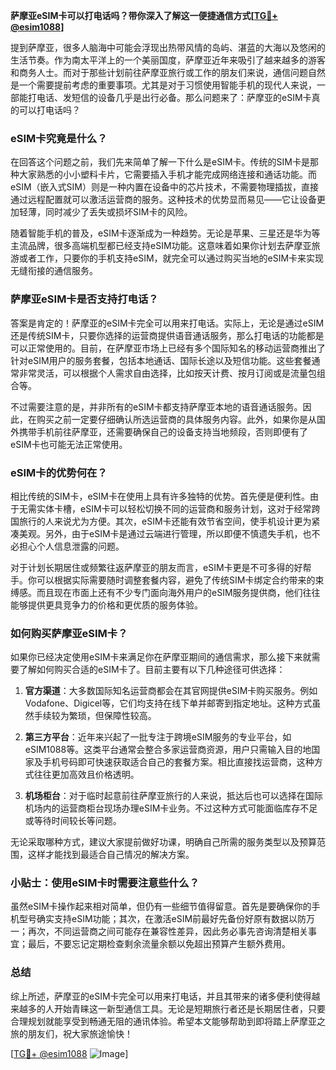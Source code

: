 **萨摩亚eSIM卡可以打电话吗？带你深入了解这一便捷通信方式[[TG💪+ @esim1088](https://t.me/s/esim1088)]**

提到萨摩亚，很多人脑海中可能会浮现出热带风情的岛屿、湛蓝的大海以及悠闲的生活节奏。作为南太平洋上的一个美丽国度，萨摩亚近年来吸引了越来越多的游客和商务人士。而对于那些计划前往萨摩亚旅行或工作的朋友们来说，通信问题自然是一个需要提前考虑的重要事项。尤其是对于习惯使用智能手机的现代人来说，一部能打电话、发短信的设备几乎是出行必备。那么问题来了：萨摩亚的eSIM卡真的可以打电话吗？

### eSIM卡究竟是什么？

在回答这个问题之前，我们先来简单了解一下什么是eSIM卡。传统的SIM卡是那种大家熟悉的小小塑料卡片，它需要插入手机才能完成网络连接和通话功能。而eSIM（嵌入式SIM）则是一种内置在设备中的芯片技术，不需要物理插拔，直接通过远程配置就可以激活运营商的服务。这种技术的优势显而易见——它让设备更加轻薄，同时减少了丢失或损坏SIM卡的风险。

随着智能手机的普及，eSIM卡逐渐成为一种趋势。无论是苹果、三星还是华为等主流品牌，很多高端机型都已经支持eSIM功能。这意味着如果你计划去萨摩亚旅游或者工作，只要你的手机支持eSIM，就完全可以通过购买当地的eSIM卡来实现无缝衔接的通信服务。

### 萨摩亚eSIM卡是否支持打电话？

答案是肯定的！萨摩亚的eSIM卡完全可以用来打电话。实际上，无论是通过eSIM还是传统SIM卡，只要你选择的运营商提供语音通话服务，那么打电话的功能都是可以正常使用的。目前，在萨摩亚市场上已经有多个国际知名的移动运营商推出了针对eSIM用户的服务套餐，包括本地通话、国际长途以及短信功能。这些套餐通常非常灵活，可以根据个人需求自由选择，比如按天计费、按月订阅或是流量包组合等。

不过需要注意的是，并非所有的eSIM卡都支持萨摩亚本地的语音通话服务。因此，在购买之前一定要仔细确认所选运营商的具体服务内容。此外，如果你是从国外携带手机前往萨摩亚，还需要确保自己的设备支持当地频段，否则即便有了eSIM卡也可能无法正常使用。

### eSIM卡的优势何在？

相比传统的SIM卡，eSIM卡在使用上具有许多独特的优势。首先便是便利性。由于无需实体卡槽，eSIM卡可以轻松切换不同的运营商和服务计划，这对于经常跨国旅行的人来说尤为方便。其次，eSIM卡还能有效节省空间，使手机设计更为紧凑美观。另外，由于eSIM卡是通过云端进行管理，所以即便不慎遗失手机，也不必担心个人信息泄露的问题。

对于计划长期居住或频繁往返萨摩亚的朋友而言，eSIM卡更是不可多得的好帮手。你可以根据实际需要随时调整套餐内容，避免了传统SIM卡绑定合约带来的束缚感。而且现在市面上还有不少专门面向海外用户的eSIM服务提供商，他们往往能够提供更具竞争力的价格和更优质的服务体验。

### 如何购买萨摩亚eSIM卡？

如果你已经决定使用eSIM卡来满足你在萨摩亚期间的通信需求，那么接下来就需要了解如何购买合适的eSIM卡了。目前主要有以下几种途径可供选择：

1. **官方渠道**：大多数国际知名运营商都会在其官网提供eSIM卡购买服务。例如Vodafone、Digicel等，它们均支持在线下单并邮寄到指定地址。这种方式虽然手续较为繁琐，但保障性较高。
   
2. **第三方平台**：近年来兴起了一批专注于跨境eSIM服务的专业平台，如eSIM1088等。这类平台通常会整合多家运营商资源，用户只需输入目的地国家及手机号码即可快速获取适合自己的套餐方案。相比直接找运营商，这种方式往往更加高效且价格透明。

3. **机场柜台**：对于临时起意前往萨摩亚旅行的人来说，抵达后也可以选择在国际机场内的运营商柜台现场办理eSIM卡业务。不过这种方式可能面临库存不足或等待时间较长等问题。

无论采取哪种方式，建议大家提前做好功课，明确自己所需的服务类型以及预算范围，这样才能找到最适合自己情况的解决方案。

### 小贴士：使用eSIM卡时需要注意些什么？

虽然eSIM卡操作起来相对简单，但仍有一些细节值得留意。首先是要确保你的手机型号确实支持eSIM功能；其次，在激活eSIM前最好先备份好原有数据以防万一；再次，不同运营商之间可能存在兼容性差异，因此务必事先咨询清楚相关事宜；最后，不要忘记定期检查剩余流量余额以免超出预算产生额外费用。

### 总结

综上所述，萨摩亚的eSIM卡完全可以用来打电话，并且其带来的诸多便利使得越来越多的人开始青睐这一新型通信工具。无论是短期旅行者还是长期居住者，只要合理规划就能享受到畅通无阻的通讯体验。希望本文能够帮助到即将踏上萨摩亚之旅的朋友们，祝大家旅途愉快！

[[TG💪+ @esim1088](https://t.me/s/esim1088) ![Image](https://i.postimg.cc/4NQfJmqS/Snipaste-2025-05-13-00-14-12.png)]